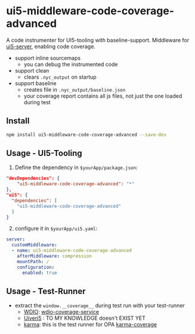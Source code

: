 # ui5-middleware-code-coverage-advanced
A code instrumenter for UI5-tooling with baseline-support.
Middleware for [ui5-server](https://github.com/SAP/ui5-server), enabling code coverage.

- support inline sourcemaps
    - you can debug the instrumented code
- support clean 
    - clears ```.nyc_output``` on startup
- support baseline
   - creates file in ```.nyc_output/baseline.json```
   - your coverage report contains all js files, not just the one loaded during test


## Install

```bash
npm install ui5-middleware-code-coverage-advanced --save-dev
```

## Usage - UI5-Tooling

1. Define the dependency in `$yourApp/package.json`:

```json
"devDependencies": {
    "ui5-middleware-code-coverage-advanced": "*"
},
"ui5": {
  "dependencies": [
    "ui5-middleware-code-coverage-advanced"
  ]
}
```

2. configure it in `$yourApp/ui5.yaml`:

```yaml
server:
  customMiddleware:
  - name: ui5-middleware-code-coverage-advanced
    afterMiddleware: compression
    mountPath: /
    configuration:
      enabled: true
```
## Usage - Test-Runner
- extract the `window.__coverage__` during test run with your test-runner
  - [WDIO](https://webdriver.io/): [wdio-coverage-service](https://www.npmjs.com/package/wdio-coverage-service)
  - [Uiveri5](https://github.com/SAP/ui5-uiveri5) : TO MY KNOWLEDGE doesn't EXIST YET
  - [karma](https://github.com/karma-runner/karma): this is the test runner for OPA [karma-coverage](https://github.com/karma-runner/karma-coverage/blob/master/docs/configuration.md)